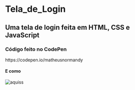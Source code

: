 # Tela_de_Login


<h2> Uma tela de login feita em HTML, CSS e JavaScript </h2>
<h3> Código feito no CodePen</h3> 
https://codepen.io/matheusnormandy

<h4> E como </h4>


![aquiss](https://user-images.githubusercontent.com/65971014/211351609-35814f58-4347-483a-a4b3-66e232f28fce.PNG)

